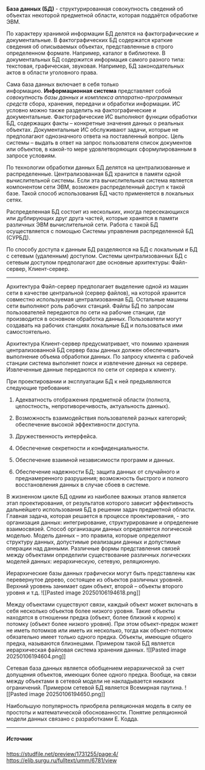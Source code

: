 **База данных (БД)** - структурированная совокупность сведений об объектах некоторой предметной области, которая поддаётся обработке ЭВМ.

По характеру хранимой информации БД делятся на фактографические и документальные. В фактографических БД содержатся краткие сведения об описываемых объектах, представленные в строго определенном формате. Например, каталог в библиотеке. В документальных БД содержится информация самого разного типа: текстовая, графическая, звуковая. Например, БД законодательных актов в области уголовного права.

Сама база данных включает в себя только информацию. **Информационная система** представляет собой *совокупность базы данных и комплекса аппаратно-программных средств* сбора, хранения, передачи и обработки информации. ИС условно можно также разделить на фактографические и документальные. Фактографические ИС выполняют функции обработки БД, содержащих факты – конкретные значения данных о реальных объектах. Документальные ИС обслуживают задачи, которые не предполагают однозначного ответа на поставленный вопрос. Цель системы – выдать в ответ на запрос пользователя список документов или объектов, в какой-то мере удовлетворяющих сформулированным в запросе условиям.

По технологии обработки данных БД делятся на централизованные и распределенные. Централизованная БД хранится в памяти одной вычислительной системы. Если эта вычислительная система является компонентом сети ЭВМ, возможен распределенный доступ к такой базе. Такой способ использования БД часто применяется в локальных сетях.

Распределенная БД состоит из нескольких, иногда пересекающихся или дублирующих друг друга частей, которые хранятся в памяти различных ЭВМ вычислительной сети. Работа с такой БД осуществляется с помощью Системы управления распределенной БД (СУРБД).

По способу доступа к данным БД разделяются на БД с локальным и БД с сетевым (удаленным) доступом. Системы централизованных БД с сетевым доступом предполагают две основные архитектуры: Файл-сервер, Клиент-сервер.

---

Архитектура Файл-сервер предполагает выделение одной из машин сети в качестве центральной (сервер файлов), на которой хранится совместно используемая централизованная БД. Остальные машины сети выполняют роль рабочих станций. Файлы БД по запросам пользователей передаются по сети на рабочие станции, где производится в основном обработка данных. Пользователи могут создавать на рабочих станциях локальные БД и пользоваться ими самостоятельно.

Архитектура Клиент-сервер предусматривает, что помимо хранения централизованной БД сервер базы данных должен обеспечивать выполнение объема обработки данных. По запросу клиента с рабочей станции система выполняет поиск и извлечение данных на сервере. Извлеченные данные передаются по сети от сервера к клиенту.

При проектировании и эксплуатации БД к ней предъявляются следующие требования:

1. Адекватность отображения предметной области (полнота, целостность, непротиворечивость, актуальность данных).
    
2. Возможность взаимодействия пользователей разных категорий; обеспечение высокой эффективности доступа.
    
3. Дружественность интерфейса.
    
4. Обеспечение секретности и конфиденциальности.
    
5. Обеспечение взаимной независимости программ и данных.
    
6. Обеспечение надежности БД; защита данных от случайного и преднамеренного разрушения; возможность быстрого и полного восстановления данных в случае сбоев в системе.
    



В жизненном цикле БД одним из наиболее важных этапов является этап проектирования, от результатов которого зависит эффективность дальнейшего использования БД в решении задач предметной области. Главная задача, которая решается в процессе проектирования, - это организация данных: интегрирование, структурирование и определение взаимосвязей. Способ организации данных определяется логической моделью. Модель данных – это правила, которые определяют структуру данных, допустимые реализации данных и допустимые операции над данными. Различные формы представления связей между объектами определили существование различных логических моделей данных: иерархическую, сетевую, реляционную.

Иерархические базы данных графически могут быть представлены как перевернутое дерево, состоящее из объектов различных уровней. Верхний уровень занимает один объект, второй – объекты второго уровня и т.д.
![[Pasted image 20250106194618.png]]

Между объектами существуют связи, каждый объект может включать в себя несколько объектов более низкого уровня. Такие объекты находятся в отношении предка (объект, более близкий к корню) к потомку (объект более низкого уровня). При этом объект-предок может не иметь потомков или иметь их несколько, тогда как объект-потомок обязательно имеет только одного предка. Объекты, имеющие общего предка, называются близнецами. Примером такой БД является иерархическая файловая система хранения данных.
![[Pasted image 20250106194604.png]]

Сетевая база данных является обобщением иерархической за счет допущения объектов, имеющих более одного предка. Вообще, на связи между объектами в сетевой модели не накладывается никаких ограничений. Примером сетевой БД является Всемирная паутина.
![[Pasted image 20250106194650.png]]

Наибольшую популярность приобрела реляционная модель в силу ее простоты и математической обоснованности. Понятие реляционной модели данных связано с разработками Е. Кодда.

---
##### Источник
https://studfile.net/preview/1731255/page:4/
https://elib.surgu.ru/fulltext/umm/6781/view
